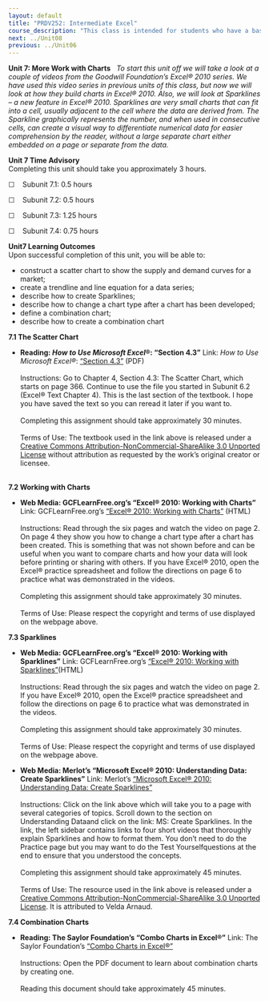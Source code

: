 ```yaml
---
layout: default
title: "PRDV252: Intermediate Excel"
course_description: "This class is intended for students who have a basic understanding of spreadsheets and are now ready to delve deeper into formatting, formulas and functions, multi-page spreadsheets, charting data, creating tables that have database features, and be introduced to pivot tables."
next: ../Unit08
previous: ../Unit06
---
```

**Unit 7: More Work with Charts** <span id="7"></span> 
*To start this unit off we will take a look at a couple of videos from
the Goodwill Foundation’s Excel® 2010 series. We have used this video
series in previous units of this class, but now we will look at how they
build charts in Excel® 2010. Also, we will look at Sparklines – a new
feature in Excel® 2010. Sparklines are very small charts that can fit
into a cell, usually adjacent to the cell where the data are derived
from. The Sparkline graphically represents the number, and when used in
consecutive cells, can create a visual way to differentiate numerical
data for easier comprehension by the reader, without a large separate
chart either embedded on a page or separate from the data.*

**Unit 7 Time Advisory**  
Completing this unit should take you approximately 3 hours.  
  
 ☐    Subunit 7.1: 0.5 hours  
  
 ☐    Subunit 7.2: 0.5 hours  
  
 ☐    Subunit 7.3: 1.25 hours  
  
 ☐    Subunit 7.4: 0.75 hours

**Unit7 Learning Outcomes**  
Upon successful completion of this unit, you will be able to:
-   construct a scatter chart to show the supply and demand curves for a
    market;
-   create a trendline and line equation for a data series;
-   describe how to create Sparklines;
-   describe how to change a chart type after a chart has been
    developed;
-   define a combination chart;
-   describe how to create a combination chart

**7.1 The Scatter Chart** <span id="7.1"></span> 
-   **Reading: *How to Use Microsoft Excel*®: “Section 4.3”**
    Link: *How to Use Microsoft Excel®*:
    [“](http://www.saylor.org/site/textbooks/How%20to%20Use%20Microsoft%20Excel.pdf)[Section
    4.3](http://www.saylor.org/site/textbooks/How%20to%20Use%20Microsoft%20Excel.pdf)[”](http://www.saylor.org/site/textbooks/How%20to%20Use%20Microsoft%20Excel.pdf)
    (PDF)  
        
     Instructions: Go to Chapter 4, Section 4.3: The Scatter Chart,
    which starts on page 366. Continue to use the file you started in
    Subunit 6.2 (Excel® Text Chapter 4). This is the last section of the
    textbook. I hope you have saved the text so you can reread it later
    if you want to.  
        
     Completing this assignment should take approximately 30 minutes.  
        
     Terms of Use: The textbook used in the link above is released under
    a [Creative Commons Attribution-NonCommercial-ShareAlike 3.0
    Unported
    License](http://creativecommons.org/licenses/by-nc-sa/3.0/) without
    attribution as requested by the work’s original creator or
    licensee.  
      

**7.2 Working with Charts** <span id="7.2"></span> 
-   **Web Media: GCFLearnFree.org’s “Excel® 2010: Working with Charts”**
    Link: GCFLearnFree.org’s
    [“](http://www.gcflearnfree.org/excel2010/17)[Excel® 2010: Working
    with
    Charts](http://www.gcflearnfree.org/excel2010/17)[”](http://www.gcflearnfree.org/excel2010/17)
    (HTML)  
        
     Instructions: Read through the six pages and watch the video on
    page 2. On page 4 they show you how to change a chart type after a
    chart has been created. This is something that was not shown before
    and can be useful when you want to compare charts and how your data
    will look before printing or sharing with others. If you have Excel®
    2010, open the Excel® practice spreadsheet and follow the directions
    on page 6 to practice what was demonstrated in the videos.  
        
     Completing this assignment should take approximately 30 minutes.  
        
     Terms of Use: Please respect the copyright and terms of use
    displayed on the webpage above.

**7.3 Sparklines** <span id="7.3"></span> 
-   **Web Media: GCFLearnFree.org’s “Excel® 2010: Working with
    Sparklines”**
    Link: GCFLearnFree.org’s
    [“](http://www.gcflearnfree.org/excel2010/18)[Excel® 2010: Working
    with
    Sparklines](http://www.gcflearnfree.org/excel2010/18)[”](http://www.gcflearnfree.org/excel2010/18)(HTML)  
        
     Instructions: Read through the six pages and watch the video on
    page 2. If you have Excel® 2010, open the Excel® practice
    spreadsheet and follow the directions on page 6 to practice what was
    demonstrated in the videos.  
        
     Completing this assignment should take approximately 30 minutes.  
        
     Terms of Use: Please respect the copyright and terms of use
    displayed on the webpage above.

-   **Web Media: Merlot’s “Microsoft Excel® 2010: Understanding Data:
    Create Sparklines”**
    Link: Merlot’s
    [“](http://contentbuilder.merlot.org/toolkit/html/snapshot.php?id=52805451725428)[Microsoft
    Excel® 2010: Understanding Data: Create
    Sparklines](http://contentbuilder.merlot.org/toolkit/html/snapshot.php?id=52805451725428)[”](http://contentbuilder.merlot.org/toolkit/html/snapshot.php?id=52805451725428)  
        
     Instructions: Click on the link above which will take you to a page
    with several categories of topics. Scroll down to the section on
    Understanding Dataand click on the link: MS: Create Sparklines. In
    the link, the left sidebar contains links to four short videos that
    thoroughly explain Sparklines and how to format them. You don’t need
    to do the Practice page but you may want to do the Test
    Yourselfquestions at the end to ensure that you understood the
    concepts.  
        
     Completing this assignment should take approximately 45 minutes.  
        
     Terms of Use: The resource used in the link above is released under
    a [Creative Commons Attribution-NonCommercial-ShareAlike 3.0
    Unported
    License](http://creativecommons.org/licenses/by-nc-sa/3.0/). It is
    attributed to Velda Arnaud.

**7.4 Combination Charts** <span id="7.4"></span> 
-   **Reading: The Saylor Foundation’s “Combo Charts in Excel®”**
    Link: The Saylor Foundation’s [“Combo Charts in
    Excel®”](http://www.saylor.org/site/wp-content/uploads/2013/10/combination-chart_PRDV252.pdf)  
        
     Instructions: Open the PDF document to learn about combination
    charts by creating one.  
        
     Reading this document should take approximately 45 minutes.


